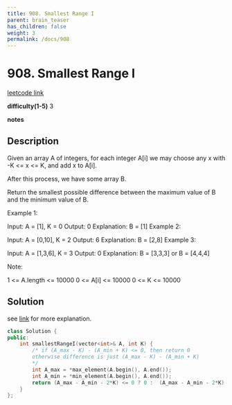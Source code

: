 ```yaml
---
title: 908. Smallest Range I
parent: brain_teaser
has_children: false
weight: 3
permalink: /docs/908
---
```

# 908. Smallest Range I
[leetcode link](https://leetcode.com/problems/smallest-range-i/)

**difficulty(1-5)** 
3

**notes**

## Description
Given an array A of integers, for each integer A[i] we may choose any x with -K <= x <= K, and add x to A[i].

After this process, we have some array B.

Return the smallest possible difference between the maximum value of B and the minimum value of B.

 

Example 1:

Input: A = [1], K = 0
Output: 0
Explanation: B = [1]
Example 2:

Input: A = [0,10], K = 2
Output: 6
Explanation: B = [2,8]
Example 3:

Input: A = [1,3,6], K = 3
Output: 0
Explanation: B = [3,3,3] or B = [4,4,4]
 

Note:

1 <= A.length <= 10000
0 <= A[i] <= 10000
0 <= K <= 10000

## Solution
see [link](https://leetcode.com/problems/smallest-range-i/discuss/173367/C%2B%2BJavaPython-Check-Max-Min)
 for more explanation.
```c++
class Solution {
public:
    int smallestRangeI(vector<int>& A, int K) {
        /* if (A_max - K) - (A_min + K) <= 0, then return 0
        otherwise difference is just (A_max - K) - (A_min + K)
        */
        int A_max = *max_element(A.begin(), A.end());
        int A_min = *min_element(A.begin(), A.end());
        return (A_max - A_min - 2*K) <= 0 ? 0 :  (A_max - A_min - 2*K);
    }
};
```